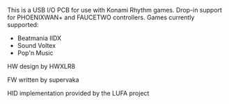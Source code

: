 This is a USB I/O PCB for use with Konami Rhythm games. Drop-in support for PHOENIXWAN+ and FAUCETWO controllers. Games currently supported:

* Beatmania IIDX
* Sound Voltex
* Pop'n Music


HW design by HWXLR8

FW written by supervaka

HID implementation provided by the LUFA project

